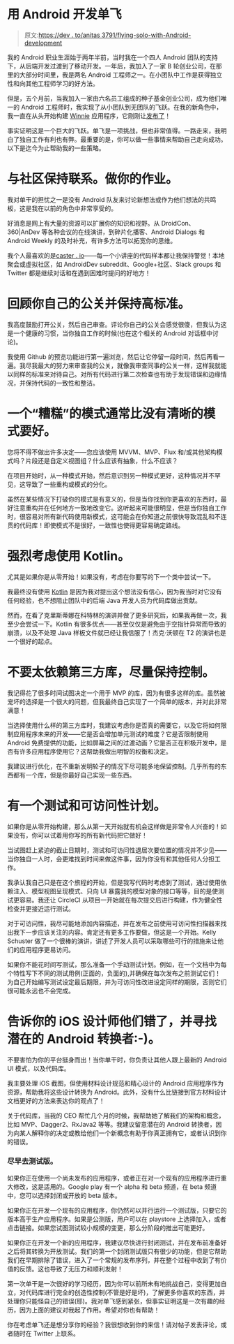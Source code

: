 # 用 Android 开发单飞

> 原文:[https://dev . to/anitas 3791/flying-solo-with-Android-development](https://dev.to/anitas3791/flying-solo-with-android-development)

我的 Android 职业生涯始于两年半前，当时我在一个四人 Android 团队的支持下，从后端开发过渡到了移动开发。一年后，我加入了一家 B 轮创业公司，在那里的大部分时间里，我是两名 Android 工程师之一。在小团队中工作是获得独立性和向其他工程师学习的好方法。

但是，五个月前，当我加入一家由六名员工组成的种子基金创业公司，成为他们唯一的 Android 工程师时，我实现了从小团队到无团队的飞跃。在我的新角色中，我一直在从头开始构建 [Winnie](https://winnie.com/) 应用程序，它刚刚让[发布了](winnie.com/android)！

事实证明这是一个巨大的飞跃。单飞是一项挑战，但也非常值得。一路走来，我明白了独自工作有利也有弊。最重要的是，你可以做一些事情来帮助自己走向成功。以下是迄今为止帮助我的一些策略。

# 与社区保持联系。做你的作业。

我对单干的担忧之一是没有 Android 队友来讨论新想法或作为他们想法的共鸣板，这是我在以前的角色中非常享受的。

好消息是网上有大量的资源可以扩展你的知识和视野。从 DroidCon、360|AnDev 等各种会议的在线演讲，到碎片化播客、Android Dialogs 和 Android Weekly 的及时补充，有许多方法可以拓宽你的思维。

我个人最喜欢的是[caster . io](https://caster.io/)——每一个小讲座的代码样本都让我保持警觉！本地聚会或虚拟社区，如 AndroidDev subreddit、Google+社区、Slack groups 和 Twitter 都是继续对话和在遇到困难时提问的好地方！

# 回顾你自己的公关并保持高标准。

我高度鼓励打开公关，然后自己审查。评论你自己的公关会感觉很傻，但我认为这是一个健康的习惯，当你独自工作的时候(也在这个相关的 Android 对话框中讨论)。

我使用 Github 的预览功能进行第一遍浏览，然后让它停留一段时间，然后再看一遍。我尽我最大的努力来审查我的公关，就像我审查同事的公关一样，这样我就能以同样的标准来对待自己。对所有代码进行第二次检查也有助于发现错误和边缘情况，并保持代码的一致性和整洁。

# 一个“糟糕”的模式通常比没有清晰的模式要好。

您将不得不做出许多决定——您应该使用 MVVM、MVP、Flux 和/或其他架构模式吗？片段还是自定义视图组？什么应该有抽象，什么不应该？

在项目开始时，从一种模式开始，然后意识到另一种模式更好，这种情况并不罕见，这导致了一些重构或模式的分化。

虽然在某些情况下打破你的模式是有意义的，但是当你找到你更喜欢的东西时，最好注意重构并在任何地方一致地改变它。这听起来可能很明显，但是当你独自工作时，很容易对所有新代码使用新模式，这可能会在你知道之前很快导致混乱和不连贯的代码库！即使模式不是很好，一致性也使得更容易确定路线。

# 强烈考虑使用 Kotlin。

尤其是如果你是从零开始！如果没有，考虑在你要写的下一个类中尝试一下。

我最终没有使用 [Kotlin](https://kotlinlang.org/) 是因为我对提出这个想法没有信心，因为我当时对它没有任何经验，也不想阻止团队中的后端 Java 开发人员为代码库做出贡献。

然而，在看了克里斯蒂娜在科特林的演讲并做了更多研究后，如果我再做一次，我至少会尝试一下。Kotlin 有很多优点——甚至仅仅是避免由于空指针异常而导致的崩溃，以及不处理 Java 样板文件就已经让我信服了！杰克·沃顿在 T2 的演讲也是一个很好的起点。

# 不要太依赖第三方库，尽量保持控制。

我记得花了很多时间试图决定一个用于 MVP 的库，因为有很多这样的库。虽然被宠坏的选择是一个很大的问题，但我最终自己实现了一个简单的版本，并对此非常满意！

当选择使用什么样的第三方库时，我建议考虑你是否真的需要它，以及它将如何限制应用程序未来的开发——它是否会增加单元测试的难度？它是否限制使用 Android 免费提供的功能，比如屏幕之间的过渡动画？它是否正在积极开发中，是否有许多应用程序使用它？这帮助我做出明智的权衡和决定。

我建议进行优化，在不重新发明轮子的情况下尽可能多地保留控制。几乎所有的东西都有一个库，但是你最好自己实现一些东西。

# 有一个测试和可访问性计划。

如果你是从零开始构建，那么从第一天开始就有机会这样做是非常令人兴奋的！如果没有，你可以试着用你写的所有新代码把它做好！

当试图赶上紧迫的截止日期时，测试和可访问性退居次要位置的情况并不少见——当你独自一人时，会更难找到时间来做这件事，因为你没有和其他任何人分担工作。

我承认我自己只是在这个旅程的开始，但是我写代码时考虑到了测试，通过使用依赖注入、模型视图呈现模式、只向 UI 暴露我的模型对象的接口等等，目的是使测试更容易。我还让 CircleCI 从项目一开始就在每次提交后进行构建，作为健全性检查并更接近运行测试。

对于可访问性，我尽可能地添加内容描述，并在发布之前使用可访问性扫描器来找出我下一步应该关注的内容。肯定还有更多工作要做，但这是一个开始。Kelly Schuster 做了一个很棒的演讲，讲述了开发人员可以采取哪些可行的措施来让他们的应用程序更易访问。

如果你不能花时间写测试，那么准备一个手动测试计划。例如，在一个文档中为每个特性写下不同的测试用例(正面的，负面的),并确保在每次发布之前测试它们！为自己开始编写测试设定最后期限，并为可访问性改进设定同样的期限，否则它们很可能永远也不会完成。

# 告诉你的 iOS 设计师他们错了，并寻找潜在的 Android 转换者:-)。

不要害怕为你的平台挺身而出！当你单干时，你负责让其他人跟上最新的 Android UI 模式，以及代码库。

我主要处理 iOS 截图，但使用材料设计规范和精心设计的 Android 应用程序作为资源，帮助我将这些设计转换为 Android。此外，没有什么比链接到官方材料设计文档更好的方法来表达你的观点了！

关于代码库，当我的 CEO 帮忙几个月的时候，我帮助她了解我们的架构和概念，比如 MVP、Dagger2、RxJava2 等等。我建议留意潜在的 Android 转换者，因为向某人解释你的决定或教给他们一个新概念有助于你真正拥有它，或者认识到你的错误。

### 尽早去测试版。

如果你正在使用一个尚未发布的应用程序，或者正在对一个现有的应用程序进行重大修改，这是适用的。Google play 有一个 alpha 和 beta 频道，在 beta 频道中，您可以选择封闭或开放的 beta 版本。

如果你正在开发一个现有的应用程序，你仍然可以并行运行一个测试版，只要它的版本高于生产应用程序。如果是公测版，用户可以在 playstore 上选择加入，或者点击链接。如果您试图测试较小规模的变更，那么分阶段的推出可能更好。

如果你正在开发一个新的应用程序，我建议尽快进行封闭测试，并在发布前准备好之后将其转换为开放测试。我们的第一个封闭测试版只有很少的功能，但是它帮助我们在早期排除了错误，进入了一个常规的发布序列，并在整个过程中收到了有价值的反馈。这也导致了无压力和顺利发射！

第一次单干是一次很好的学习经历，因为你可以前所未有地挑战自己，变得更加自立，对代码库进行完全的创造性控制(不管是好是坏)，了解更多你喜欢的东西，并处理你只能怪自己的错误(耶)。我对单飞感到紧张，但事实证明这是一次有趣的经历，因为上面的建议对我起了作用。希望对你也有帮助！

你在考虑单飞还是想分享你的经验？我很想收到你的来信！请对帖子发表评论，或者随时在 Twitter 上联系。